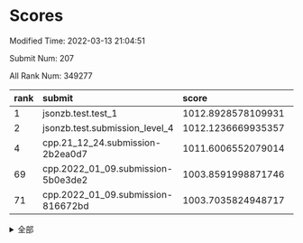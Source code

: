 # Scores

Modified Time: 2022-03-13 21:04:51

Submit Num: 207

All Rank Num: 349277

| rank |               submit               |       score        |       sigma        | pk_num |
| :--- | :--------------------------------- | :----------------- | :----------------- | :----- |
| 1    | jsonzb.test.test_1                 | 1012.8928578109931 | 0.7933057602407708 | 6747   |
| 2    | jsonzb.test.submission_level_4     | 1012.1236669935357 | 0.7988990677487225 | 6749   |
| 4    | cpp.21_12_24.submission-2b2ea0d7   | 1011.6006552079014 | 0.786874699576624  | 6755   |
| 69   | cpp.2022_01_09.submission-5b0e3de2 | 1003.8591998871746 | 0.722814032746081  | 6748   |
| 71   | cpp.2022_01_09.submission-816672bd | 1003.7035824948717 | 0.7084532898602882 | 6752   |


<details>
<summary>全部</summary>

| rank |                 submit                 |       score        |       sigma        | pk_num |
| :--- | :------------------------------------- | :----------------- | :----------------- | :----- |
| 1    | jsonzb.test.test_1                     | 1012.8928578109931 | 0.7933057602407708 | 6747   |
| 2    | jsonzb.test.submission_level_4         | 1012.1236669935357 | 0.7988990677487225 | 6749   |
| 3    | gobigger.level_3.submission_level_3_34 | 1011.6717096583295 | 0.7765565009959222 | 6752   |
| 4    | cpp.21_12_24.submission-2b2ea0d7       | 1011.6006552079014 | 0.786874699576624  | 6755   |
| 5    | gobigger.level_3.submission_level_3_6  | 1011.5196778428146 | 0.8108181129208858 | 6751   |
| 6    | gobigger.level_3.submission_level_3_36 | 1011.5076437012673 | 0.7740979533986228 | 6746   |
| 7    | gobigger.level_3.submission_level_3_26 | 1011.3471195231974 | 0.7844688471822665 | 6749   |
| 8    | gobigger.level_3.submission_level_3_27 | 1011.3088325119011 | 0.7726770962964935 | 6752   |
| 9    | gobigger.level_3.submission_level_3_3  | 1010.9430969234919 | 0.7664114752453242 | 6747   |
| 10   | gobigger.level_3.submission_level_3_11 | 1010.9173357209711 | 0.7768913767361598 | 6755   |
| 11   | gobigger.level_3.submission_level_3_38 | 1010.8287718519936 | 0.7736938225212329 | 6746   |
| 12   | gobigger.level_3.submission_level_3_19 | 1010.8012150742104 | 0.7624812204563368 | 6752   |
| 13   | gobigger.level_3.submission_level_3_33 | 1010.7588330621653 | 0.7683861985060341 | 6748   |
| 14   | gobigger.level_3.submission_level_3_15 | 1010.5857304542114 | 0.7700853722012221 | 6749   |
| 15   | gobigger.level_3.submission_level_3_12 | 1010.5401782526292 | 0.7724148203423944 | 6748   |
| 16   | gobigger.level_3.submission_level_3_48 | 1010.4924693105436 | 0.7884576509127715 | 6748   |
| 17   | gobigger.level_3.submission_level_3_9  | 1010.3648738819339 | 0.7923860487965624 | 6751   |
| 18   | gobigger.level_3.submission_level_3_25 | 1010.3500793831237 | 0.7581421763548178 | 6749   |
| 19   | gobigger.level_3.submission_level_3_47 | 1010.316332622771  | 0.744245221901545  | 6752   |
| 20   | gobigger.level_3.submission_level_3_16 | 1010.285943644713  | 0.7656575116932357 | 6750   |
| 21   | gobigger.level_3.submission_level_3_13 | 1010.2497440129677 | 0.7608568874584709 | 6749   |
| 22   | gobigger.level_3.submission_level_3_43 | 1010.2392722515685 | 0.7636629947734548 | 6742   |
| 23   | gobigger.level_3.submission_level_3_24 | 1010.2290009349642 | 0.7430074915772419 | 6750   |
| 24   | gobigger.level_3.submission_level_3_30 | 1010.1183896081441 | 0.7580592612558934 | 6751   |
| 25   | gobigger.level_3.submission_level_3_18 | 1010.1010695466296 | 0.7444876699462378 | 6747   |
| 26   | gobigger.level_3.submission_level_3_7  | 1010.0938721725753 | 0.7590307408488871 | 6750   |
| 27   | gobigger.level_3.submission_level_3_29 | 1010.0289809292375 | 0.7439064451135688 | 6750   |
| 28   | gobigger.level_3.submission_level_3_35 | 1009.935992036491  | 0.7571283554256134 | 6749   |
| 29   | gobigger.level_3.submission_level_3_0  | 1009.8983739181547 | 0.7482184190589676 | 6758   |
| 30   | gobigger.level_3.submission_level_3_28 | 1009.897137823884  | 0.7622701804072408 | 6751   |
| 31   | gobigger.level_3.submission_level_3_41 | 1009.8137694358028 | 0.7578645742920146 | 6748   |
| 32   | gobigger.level_3.submission_level_3_22 | 1009.75486354625   | 0.7554621118500721 | 6749   |
| 33   | gobigger.level_3.submission_level_3_20 | 1009.7371592616537 | 0.7469209177816187 | 6756   |
| 34   | gobigger.level_3.submission_level_3_49 | 1009.679240054456  | 0.7606334441310473 | 6752   |
| 35   | gobigger.level_3.submission_level_3_40 | 1009.6589186785242 | 0.7418922777391012 | 6748   |
| 36   | gobigger.level_3.submission_level_3_8  | 1009.5971003108687 | 0.7468912193617391 | 6748   |
| 37   | gobigger.level_3.submission_level_3_10 | 1009.5922474823612 | 0.7809219262391239 | 6746   |
| 38   | gobigger.level_3.submission_level_3_37 | 1009.5607418282995 | 0.7655493598449107 | 6746   |
| 39   | gobigger.level_3.submission_level_3_2  | 1009.5605275569488 | 0.7415583120955704 | 6742   |
| 40   | gobigger.level_3.submission_level_3_32 | 1009.559489319299  | 0.7510042638929357 | 6751   |
| 41   | gobigger.level_3.submission_level_3_46 | 1009.5207734242454 | 0.7274713850171691 | 6753   |
| 42   | gobigger.level_3.submission_level_3_39 | 1009.4854947576035 | 0.7590461520624494 | 6738   |
| 43   | gobigger.level_3.submission_level_3_4  | 1009.4835106421775 | 0.760675508840459  | 6753   |
| 44   | gobigger.level_3.submission_level_3_42 | 1009.4143049858376 | 0.7550358279985085 | 6746   |
| 45   | gobigger.level_3.submission_level_3_14 | 1009.4040178843302 | 0.7634843165816589 | 6744   |
| 46   | gobigger.level_3.submission_level_3_1  | 1009.2366706062637 | 0.7390222134257851 | 6751   |
| 47   | gobigger.level_3.submission_level_3_45 | 1009.1239655873146 | 0.7483699413856706 | 6756   |
| 48   | gobigger.level_3.submission_level_3_5  | 1009.0680218486805 | 0.7388483374207281 | 6745   |
| 49   | gobigger.level_3.submission_level_3_17 | 1009.0031661595355 | 0.7386574531165778 | 6752   |
| 50   | gobigger.level_3.submission_level_3_44 | 1008.8871746825322 | 0.7575851143167551 | 6745   |
| 51   | gobigger.level_3.submission_level_3_31 | 1008.7660289448421 | 0.7474174117532957 | 6746   |
| 52   | gobigger.level_3.submission_level_3_21 | 1008.7578795615259 | 0.7436860708634475 | 6749   |
| 53   | gobigger.level_3.submission_level_3_23 | 1008.4407537044515 | 0.767834742208027  | 6754   |
| 54   | gobigger.level_1.submission_level_1_49 | 1005.3157199562718 | 0.7376899277842829 | 6750   |
| 55   | gobigger.level_1.submission_level_1_36 | 1004.800603589871  | 0.7196443140246649 | 6749   |
| 56   | gobigger.level_1.submission_level_1_41 | 1004.6998372704757 | 0.7233768099480328 | 6751   |
| 57   | gobigger.level_1.submission_level_1_11 | 1004.6310441664189 | 0.7137099157638839 | 6755   |
| 58   | gobigger.level_1.submission_level_1_44 | 1004.5050824291154 | 0.7342840541650015 | 6751   |
| 59   | gobigger.level_1.submission_level_1_28 | 1004.3836782620042 | 0.7164572978492091 | 6746   |
| 60   | gobigger.level_1.submission_level_1_26 | 1004.2704458137968 | 0.7155805369243866 | 6748   |
| 61   | gobigger.level_1.submission_level_1_13 | 1004.2214201878546 | 0.7287238889359491 | 6751   |
| 62   | gobigger.level_1.submission_level_1_48 | 1004.0684087133029 | 0.7159334696410665 | 6751   |
| 63   | gobigger.level_1.submission_level_1_4  | 1004.0555995148356 | 0.7213208528036386 | 6749   |
| 64   | gobigger.level_1.submission_level_1_34 | 1003.9807510497229 | 0.7229816308801933 | 6748   |
| 65   | gobigger.level_1.submission_level_1_0  | 1003.9639183706081 | 0.7114198701984638 | 6749   |
| 66   | gobigger.level_1.submission_level_1_16 | 1003.9466254329016 | 0.7188594803165158 | 6746   |
| 67   | gobigger.level_1.submission_level_1_39 | 1003.9035339163711 | 0.723590815361843  | 6746   |
| 68   | gobigger.level_1.submission_level_1_40 | 1003.8851157310916 | 0.7201109362461204 | 6749   |
| 69   | cpp.2022_01_09.submission-5b0e3de2     | 1003.8591998871746 | 0.722814032746081  | 6748   |
| 70   | gobigger.level_1.submission_level_1_7  | 1003.7116727876654 | 0.7103949256092195 | 6753   |
| 71   | cpp.2022_01_09.submission-816672bd     | 1003.7035824948717 | 0.7084532898602882 | 6752   |
| 72   | gobigger.level_1.submission_level_1_31 | 1003.7030296033622 | 0.7210981949317643 | 6751   |
| 73   | gobigger.level_1.submission_level_1_12 | 1003.685275825848  | 0.7305195319817807 | 6748   |
| 74   | gobigger.level_1.submission_level_1_18 | 1003.6243990052892 | 0.7181887021645955 | 6749   |
| 75   | gobigger.level_1.submission_level_1_21 | 1003.6000785213058 | 0.7235821243243626 | 6753   |
| 76   | gobigger.level_1.submission_level_1_25 | 1003.5996549767356 | 0.725091276799719  | 6748   |
| 77   | gobigger.level_1.submission_level_1_19 | 1003.57102741249   | 0.712768950453063  | 6750   |
| 78   | gobigger.level_1.submission_level_1_43 | 1003.5349431558436 | 0.7113218889650369 | 6747   |
| 79   | gobigger.level_1.submission_level_1_23 | 1003.5198185788878 | 0.7059811733923735 | 6750   |
| 80   | gobigger.level_1.submission_level_1_29 | 1003.4393194353534 | 0.7229399386355418 | 6748   |
| 81   | gobigger.level_1.submission_level_1_1  | 1003.420664695633  | 0.7209380302029359 | 6752   |
| 82   | gobigger.level_1.submission_level_1_47 | 1003.309526419189  | 0.7068236001511267 | 6744   |
| 83   | gobigger.level_1.submission_level_1_17 | 1003.2010368611806 | 0.7054759718497393 | 6741   |
| 84   | gobigger.level_1.submission_level_1_33 | 1003.1809886995117 | 0.7047575493821265 | 6750   |
| 85   | gobigger.level_1.submission_level_1_6  | 1003.174234468861  | 0.722481622925434  | 6752   |
| 86   | gobigger.level_1.submission_level_1_3  | 1003.1580459790687 | 0.7315074569718123 | 6750   |
| 87   | gobigger.level_1.submission_level_1_46 | 1003.0430642955419 | 0.7171553151290405 | 6748   |
| 88   | gobigger.level_1.submission_level_1_8  | 1003.0055134987801 | 0.7222190822841229 | 6749   |
| 89   | gobigger.level_1.submission_level_1_2  | 1003.0041976944269 | 0.7080822292161943 | 6745   |
| 90   | gobigger.level_1.submission_level_1_45 | 1002.97085599113   | 0.7138310005807255 | 6746   |
| 91   | gobigger.level_1.submission_level_1_9  | 1002.8929674687296 | 0.7104661915295171 | 6747   |
| 92   | gobigger.level_1.submission_level_1_30 | 1002.8646819267741 | 0.7094261865587124 | 6748   |
| 93   | gobigger.level_1.submission_level_1_38 | 1002.7985820580237 | 0.7191781712329255 | 6757   |
| 94   | gobigger.level_1.submission_level_1_32 | 1002.7974179414027 | 0.709773454084524  | 6747   |
| 95   | gobigger.level_1.submission_level_1_20 | 1002.7757140033945 | 0.7041304905572882 | 6754   |
| 96   | gobigger.level_1.submission_level_1_42 | 1002.7019613133003 | 0.7118814873090561 | 6752   |
| 97   | gobigger.level_1.submission_level_1_5  | 1002.6323093338856 | 0.716030979088306  | 6750   |
| 98   | gobigger.level_1.submission_level_1_15 | 1002.3390209433778 | 0.7167845700989299 | 6751   |
| 99   | gobigger.level_1.submission_level_1_14 | 1002.2780163286963 | 0.7165892180124106 | 6749   |
| 100  | gobigger.level_1.submission_level_1_22 | 1002.2245112808445 | 0.7172077352902342 | 6748   |
| 101  | gobigger.level_1.submission_level_1_35 | 1002.1669875662091 | 0.7241481719388515 | 6746   |
| 102  | gobigger.level_1.submission_level_1_27 | 1002.0827412665276 | 0.7220544512195871 | 6753   |
| 103  | gobigger.level_1.submission_level_1_24 | 1001.9625837069208 | 0.7120423412651088 | 6750   |
| 104  | gobigger.level_1.submission_level_1_10 | 1001.9476841925002 | 0.7066259498425334 | 6750   |
| 105  | gobigger.level_1.submission_level_1_37 | 1001.3602884727839 | 0.710398023527853  | 6749   |
| 106  | gobigger.random.submission_random_45   | 998.2112917893568  | 0.7036887904700533 | 6748   |
| 107  | gobigger.random.submission_random_39   | 997.4078836899655  | 0.7109105974319578 | 6746   |
| 108  | gobigger.random.submission_random_37   | 997.2346765347942  | 0.7083627185197102 | 6750   |
| 109  | gobigger.random.submission_random_9    | 997.0681299910738  | 0.7121030125087744 | 6748   |
| 110  | gobigger.random.submission_random_47   | 996.8678867811163  | 0.7037509889845965 | 6751   |
| 111  | gobigger.random.submission_random_28   | 996.8309533906203  | 0.7159456523486739 | 6750   |
| 112  | gobigger.random.submission_random_29   | 996.7496757927697  | 0.715991989052718  | 6744   |
| 113  | gobigger.random.submission_random_18   | 996.7211348918938  | 0.7046548890035971 | 6749   |
| 114  | gobigger.random.submission_random_10   | 996.5371650674798  | 0.7092187962848178 | 6753   |
| 115  | gobigger.random.submission_random_34   | 996.4921506722696  | 0.7215423953722067 | 6749   |
| 116  | gobigger.random.submission_random_0    | 996.4918554620153  | 0.7054904779081943 | 6746   |
| 117  | gobigger.random.submission_random_33   | 996.4706078410862  | 0.7164734471614517 | 6745   |
| 118  | gobigger.random.submission_random_5    | 996.386742661743   | 0.7050554862470264 | 6751   |
| 119  | gobigger.random.submission_random_23   | 996.3407875461164  | 0.7140345649343407 | 6754   |
| 120  | gobigger.random.submission_random_36   | 996.3060371990877  | 0.7096557788030498 | 6755   |
| 121  | gobigger.random.submission_random_43   | 996.1607120924739  | 0.7165696861404784 | 6750   |
| 122  | gobigger.random.submission_random_3    | 996.1409324848712  | 0.7064822772142798 | 6749   |
| 123  | gobigger.random.submission_random_24   | 996.1311367411605  | 0.7068042340698605 | 6749   |
| 124  | gobigger.random.submission_random_14   | 996.0892339333516  | 0.6980952069725969 | 6749   |
| 125  | gobigger.random.submission_random_32   | 996.0824079227809  | 0.6990016685216737 | 6750   |
| 126  | gobigger.random.submission_random_19   | 996.079913424263   | 0.7087268385530764 | 6751   |
| 127  | gobigger.random.submission_random_26   | 996.0453694683631  | 0.7183876094278488 | 6748   |
| 128  | gobigger.random.submission_random_40   | 996.0065509160323  | 0.7276559341926967 | 6755   |
| 129  | gobigger.random.submission_random_12   | 995.9231585045146  | 0.7103810413515066 | 6751   |
| 130  | gobigger.random.submission_random_25   | 995.8558416070842  | 0.712088896863971  | 6758   |
| 131  | gobigger.random.submission_random_42   | 995.7957541179503  | 0.6970460060565379 | 6743   |
| 132  | gobigger.random.submission_random_20   | 995.7855349113344  | 0.7184653370863137 | 6748   |
| 133  | gobigger.random.submission_random_6    | 995.7838695411716  | 0.7188950378587108 | 6750   |
| 134  | gobigger.random.submission_random_2    | 995.7655198468009  | 0.7131221787956123 | 6746   |
| 135  | gobigger.random.submission_random_11   | 995.760132514797   | 0.715869423529244  | 6750   |
| 136  | gobigger.random.submission_random_49   | 995.7481877320917  | 0.7062487083334863 | 6746   |
| 137  | gobigger.random.submission_random_30   | 995.7214129698633  | 0.7103622448240157 | 6747   |
| 138  | gobigger.random.submission_random_17   | 995.6757540766669  | 0.6933062277027485 | 6748   |
| 139  | gobigger.random.submission_random_21   | 995.6677461032325  | 0.7085776183060242 | 6753   |
| 140  | gobigger.random.submission_random_15   | 995.5865314172374  | 0.717295951350911  | 6748   |
| 141  | gobigger.random.submission_random_31   | 995.5530897026584  | 0.7372107151305204 | 6747   |
| 142  | gobigger.random.submission_random_8    | 995.3927898282319  | 0.7261575460987699 | 6752   |
| 143  | gobigger.random.submission_random_16   | 995.364106213409   | 0.7101834395263534 | 6751   |
| 144  | gobigger.random.submission_random_1    | 995.3161901406179  | 0.7213158611123689 | 6747   |
| 145  | gobigger.random.submission_random_4    | 995.2648581219448  | 0.7279149119395897 | 6756   |
| 146  | gobigger.random.submission_random_27   | 995.2524471105444  | 0.7155233259657797 | 6751   |
| 147  | gobigger.random.submission_random_38   | 995.2331484241911  | 0.7062916111843682 | 6751   |
| 148  | gobigger.random.submission_random_22   | 995.1856992406251  | 0.7193781527450287 | 6749   |
| 149  | gobigger.random.submission_random_44   | 995.0728713390456  | 0.7097697958952998 | 6748   |
| 150  | gobigger.random.submission_random_13   | 994.9725128601171  | 0.7327294690003194 | 6751   |
| 151  | gobigger.random.submission_random_7    | 994.9581216303919  | 0.7069981325935452 | 6748   |
| 152  | gobigger.random.submission_random_35   | 994.802127446251   | 0.7067678670243153 | 6747   |
| 153  | gobigger.random.submission_random_48   | 994.7867530310768  | 0.7184307971557776 | 6748   |
| 154  | gobigger.random.submission_random_41   | 994.7070013475847  | 0.7081272780064058 | 6750   |
| 155  | gobigger.random.submission_random_46   | 994.6472720235391  | 0.7105105550002974 | 6748   |
| 156  | gobigger.level_2.submission_level_2_34 | 994.2337768564512  | 0.7383111154850175 | 6745   |
| 157  | gobigger.level_2.submission_level_2_14 | 993.8300280279512  | 0.732721740060035  | 6752   |
| 158  | gobigger.level_2.submission_level_2_38 | 993.8248108754967  | 0.7370132143095467 | 6747   |
| 159  | gobigger.level_2.submission_level_2_2  | 993.4595522668474  | 0.7309393003174357 | 6751   |
| 160  | gobigger.level_2.submission_level_2_45 | 993.4385987612284  | 0.7320979997053174 | 6751   |
| 161  | gobigger.level_2.submission_level_2_48 | 993.357027325917   | 0.7334062310893252 | 6747   |
| 162  | gobigger.level_2.submission_level_2_46 | 993.3452259895481  | 0.7305954547583733 | 6751   |
| 163  | gobigger.level_2.submission_level_2_11 | 993.273760736571   | 0.7572152574187174 | 6745   |
| 164  | gobigger.level_2.submission_level_2_15 | 993.0173090808217  | 0.7479665291522299 | 6752   |
| 165  | gobigger.level_2.submission_level_2_24 | 992.9968656417925  | 0.752222006355076  | 6753   |
| 166  | gobigger.level_2.submission_level_2_28 | 992.9433495491904  | 0.7406581350263519 | 6749   |
| 167  | gobigger.level_2.submission_level_2_40 | 992.8973694316771  | 0.7396995786768408 | 6748   |
| 168  | gobigger.level_2.submission_level_2_5  | 992.6975869981751  | 0.7312120691892542 | 6748   |
| 169  | gobigger.level_2.submission_level_2_22 | 992.6286964421482  | 0.7427129593356061 | 6755   |
| 170  | gobigger.level_2.submission_level_2_10 | 992.5667526615166  | 0.7484078163423585 | 6749   |
| 171  | gobigger.level_2.submission_level_2_49 | 992.5053619539908  | 0.7521605515493667 | 6750   |
| 172  | gobigger.level_2.submission_level_2_26 | 992.467484675791   | 0.7349227036216429 | 6748   |
| 173  | gobigger.level_2.submission_level_2_16 | 992.431866545366   | 0.7456799457986059 | 6745   |
| 174  | gobigger.level_2.submission_level_2_23 | 992.4169012416558  | 0.7442604381647799 | 6750   |
| 175  | gobigger.level_2.submission_level_2_30 | 992.3747010600138  | 0.7488352135428301 | 6751   |
| 176  | gobigger.level_2.submission_level_2_37 | 992.3187977506277  | 0.7390637685912818 | 6748   |
| 177  | gobigger.level_2.submission_level_2_25 | 992.2883701383096  | 0.7537435723798369 | 6753   |
| 178  | gobigger.level_2.submission_level_2_4  | 992.2227193261928  | 0.7359913239082929 | 6748   |
| 179  | gobigger.level_2.submission_level_2_32 | 992.0872609882132  | 0.7443189825170773 | 6753   |
| 180  | gobigger.level_2.submission_level_2_8  | 992.0663997146165  | 0.7498636900275869 | 6755   |
| 181  | gobigger.level_2.submission_level_2_31 | 991.987813057554   | 0.7401747115758218 | 6747   |
| 182  | gobigger.level_2.submission_level_2_47 | 991.9857924782327  | 0.7362849320522161 | 6751   |
| 183  | gobigger.level_2.submission_level_2_27 | 991.9580550152913  | 0.7549799552164029 | 6746   |
| 184  | gobigger.level_2.submission_level_2_42 | 991.9406626834891  | 0.7588412153067512 | 6749   |
| 185  | gobigger.level_2.submission_level_2_3  | 991.8486116487361  | 0.7632811402558978 | 6747   |
| 186  | gobigger.level_2.submission_level_2_9  | 991.7831864474662  | 0.7464892802316704 | 6750   |
| 187  | gobigger.level_2.submission_level_2_35 | 991.6409275402884  | 0.7589666416999933 | 6748   |
| 188  | gobigger.level_2.submission_level_2_0  | 991.5980353851857  | 0.7513398065124237 | 6756   |
| 189  | gobigger.level_2.submission_level_2_19 | 991.5412801223223  | 0.7369100303530072 | 6753   |
| 190  | gobigger.level_2.submission_level_2_39 | 991.5177567571083  | 0.7517997911471671 | 6748   |
| 191  | gobigger.level_2.submission_level_2_29 | 991.5116434634514  | 0.7644840500931185 | 6745   |
| 192  | gobigger.level_2.submission_level_2_33 | 991.507531199465   | 0.7581706054273185 | 6749   |
| 193  | gobigger.level_2.submission_level_2_21 | 991.48110948314    | 0.7558918277615345 | 6750   |
| 194  | gobigger.level_2.submission_level_2_17 | 991.4802470764573  | 0.729167217661543  | 6750   |
| 195  | gobigger.level_2.submission_level_2_1  | 991.4713840808217  | 0.7620048878057439 | 6748   |
| 196  | gobigger.level_2.submission_level_2_7  | 991.4466317325681  | 0.7560291013747773 | 6747   |
| 197  | gobigger.level_2.submission_level_2_43 | 991.4366069442831  | 0.7605360043492174 | 6750   |
| 198  | gobigger.level_2.submission_level_2_12 | 991.4099781733654  | 0.7728426188017141 | 6751   |
| 199  | gobigger.level_2.submission_level_2_20 | 991.327869875196   | 0.7604441711860108 | 6746   |
| 200  | gobigger.level_2.submission_level_2_6  | 991.3176265892774  | 0.757443833698343  | 6741   |
| 201  | gobigger.level_2.submission_level_2_44 | 990.9926002581637  | 0.7696789640575095 | 6746   |
| 202  | gobigger.level_2.submission_level_2_41 | 990.8216662571547  | 0.75919977692893   | 6750   |
| 203  | gobigger.level_2.submission_level_2_36 | 990.7784913612118  | 0.7591128369596069 | 6747   |
| 204  | gobigger.level_2.submission_level_2_18 | 990.694990512153   | 0.7418780342031536 | 6748   |
| 205  | gobigger.level_2.submission_level_2_13 | 990.5604667859127  | 0.745271842290741  | 6752   |
| 206  | gobigger.none.submission_none_1        | 975.9233229095416  | 1.4509830381732636 | 6755   |
| 207  | gobigger.none.submission_none_0        | 975.5373518134298  | 1.539374850395178  | 6750   |

</details>